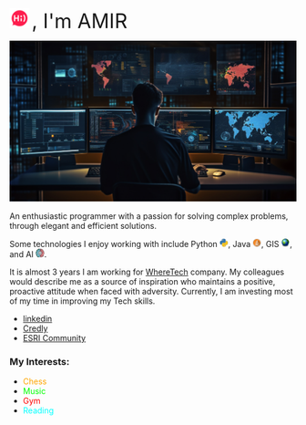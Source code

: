 <img src="https://github.com/AmirSarrafzadeh/AmirSarrafzadeh/blob/main/hi.png?raw=true" width="35"> <span style="font-size: 35px;">, I'm AMIR 

<img src="https://github.com/AmirSarrafzadeh/AmirSarrafzadeh/blob/main/f1.png?raw=true" alt="Photo">

An enthusiastic programmer with a passion for solving complex problems, through elegant and efficient solutions.

Some technologies I enjoy working with include Python <img src="https://github.com/AmirSarrafzadeh/AmirSarrafzadeh/blob/main/python.png?raw=true" alt="" width="15"/>, Java <img src="https://raw.githubusercontent.com/AmirSarrafzadeh/AmirSarrafzadeh/4233497b569ea48c134de2908373e6aab065c834/java.svg" alt="" width="15"/>, GIS <img src="https://github.com/AmirSarrafzadeh/AmirSarrafzadeh/blob/main/earth.png?raw=true" alt="" width="15"/>, and AI <img src="https://github.com/AmirSarrafzadeh/AmirSarrafzadeh/blob/main/ai.png?raw=true" alt="" width="15"/>. 

It is almost 3 years I am working for <a href="https://wheretech.it/">WhereTech</a> company. My colleagues would describe me as a source of inspiration who maintains a positive, proactive attitude when faced with adversity. Currently, I am investing most of my time in improving my Tech skills.



- <a href="https://www.linkedin.com/in/amir-sarrafzadeh/">linkedin</a> 
- <a href= "https://www.credly.com/users/amir-sarrafzadeh-arasi/badges"> Credly</a>
- <a href="https://community.esri.com/t5/user/viewprofilepage/user-id/485161">ESRI Community</a>


### My Interests:
- <span style="color: orange">Chess</span>
- <span style="color: lime">Music</span>
- <span style="color: red">Gym</span>
- <span style="color: aqua">Reading</span>


